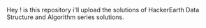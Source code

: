 Hey ! </peeps> is this repository i'll upload the solutions of HackerEarth Data Structure and Algorithm series solutions.
